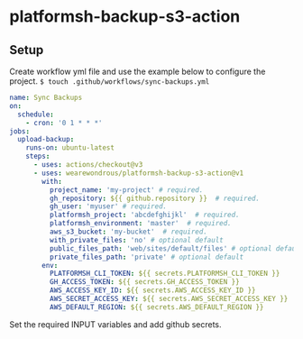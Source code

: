 # platformsh-backup-s3-action

## Setup
Create workflow yml file and use the example below to configure the project.
```$ touch .github/workflows/sync-backups.yml```
```yml
name: Sync Backups
on:
  schedule:
    - cron: '0 1 * * *'
jobs:
  upload-backup:
    runs-on: ubuntu-latest
    steps:
      - uses: actions/checkout@v3
      - uses: wearewondrous/platformsh-backup-s3-action@v1
        with:
          project_name: 'my-project' # required.
          gh_repository: ${{ github.repository }}  # required.
          gh_user: 'myuser' # required.
          platformsh_project: 'abcdefghijkl'  # required.
          platformsh_environment: 'master'  # required.
          aws_s3_bucket: 'my-bucket'  # required.
          with_private_files: 'no' # optional default
          public_files_path: 'web/sites/default/files' # optional default
          private_files_path: 'private' # optional default
        env:
          PLATFORMSH_CLI_TOKEN: ${{ secrets.PLATFORMSH_CLI_TOKEN }}
          GH_ACCESS_TOKEN: ${{ secrets.GH_ACCESS_TOKEN }}
          AWS_ACCESS_KEY_ID: ${{ secrets.AWS_ACCESS_KEY_ID }}
          AWS_SECRET_ACCESS_KEY: ${{ secrets.AWS_SECRET_ACCESS_KEY }}
          AWS_DEFAULT_REGION: ${{ secrets.AWS_DEFAULT_REGION }}
```
Set the required INPUT variables and add github secrets.
